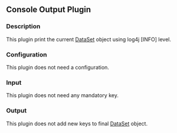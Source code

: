 ## Console Output Plugin

### Description

This plugin print the current
[DataSet](https://github.com/freenowtech/sauron/blob/main/core/src/main/java/com/freenow/sauron/model/DataSet.java)
object using log4j [INFO] level.


### Configuration

This plugin does not need a configuration.

### Input

This plugin does not need any mandatory key.

### Output

This plugin does not add new keys to final
[DataSet](https://github.com/freenowtech/sauron/blob/main/core/src/main/java/com/freenow/sauron/model/DataSet.java)
object.
